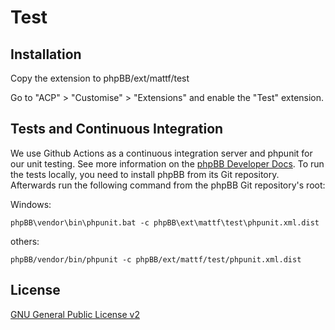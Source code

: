# Test

## Installation

Copy the extension to phpBB/ext/mattf/test

Go to "ACP" > "Customise" > "Extensions" and enable the "Test" extension.

## Tests and Continuous Integration

We use Github Actions as a continuous integration server and phpunit for our unit testing. See more information on the [phpBB Developer Docs](https://area51.phpbb.com/docs/dev/master/testing/index.html).
To run the tests locally, you need to install phpBB from its Git repository. Afterwards run the following command from the phpBB Git repository's root:

Windows:

    phpBB\vendor\bin\phpunit.bat -c phpBB\ext\mattf\test\phpunit.xml.dist

others:

    phpBB/vendor/bin/phpunit -c phpBB/ext/mattf/test/phpunit.xml.dist

## License

[GNU General Public License v2](license.txt)
